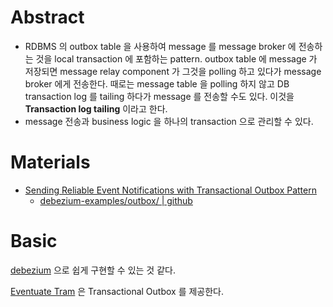 # Abstract

* RDBMS 의 outbox table 을 사용하여 message 를 message broker 에 전송하는 것을 local transaction 에 포함하는 pattern. outbox table 에 message 가 저장되면 message relay component 가 그것을 polling 하고 있다가 message broker 에게 전송한다. 때로는 message table 을 polling 하지 않고 DB transaction log 를 tailing 하다가 message 를 전송할 수도 있다. 이것을 **Transaction log tailing** 이라고 한다.
* message 전송과 business logic 을 하나의 transaction 으로 관리할 수 있다.

# Materials

* [Sending Reliable Event Notifications with Transactional Outbox Pattern](https://medium.com/event-driven-utopia/sending-reliable-event-notifications-with-transactional-outbox-pattern-7a7c69158d1b)
  * [debezium-examples/outbox/ | github](https://github.com/debezium/debezium-examples/tree/main/outbox)

# Basic

[debezium](https://debezium.io/) 으로 쉽게 구현할 수 있는 것 같다.

[Eventuate Tram](https://eventuate.io/abouteventuatetram.html) 은 Transactional Outbox 를 제공한다.
